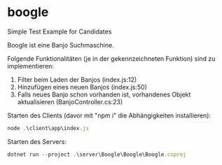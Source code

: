 # boogle
Simple Test Example for Candidates

Boogle ist eine Banjo Suchmaschine.

Folgende Funktionalitäten (je in der gekennzeichneten Funktion) sind zu implementieren:
1. Filter beim Laden der Banjos (index.js:12)
2. Hinzufügen eines neuen Banjos (index.js:50)
3. Falls neues Banjo schon vorhanden ist, vorhandenes Objekt aktualisieren (BanjoController.cs:23)

Starten des Clients (davor mit "npm i" die Abhängigkeiten installieren):
```javascript
node .\client\app\index.js
```
Starten des Servers:
```javascript
dotnet run --project .\server\Boogle\Boogle\Boogle.csproj
```
